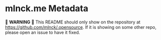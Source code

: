# mlnck.me Metadata

:rotating_light: **WARNING** :rotating_light: This README should only show on the repository at https://github.com/mlnck/.opensource. If it is showing on some other repo, please open an issue to have it fixed.
